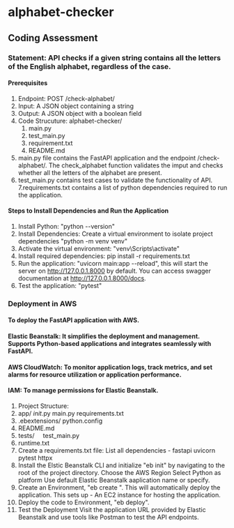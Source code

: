 # alphabet-checker
## Coding Assessment
### Statement: API checks if a given string contains all the letters of the English alphabet, regardless of the case.
#### Prerequisites
1. Endpoint: POST /check-alphabet/
2. Input: A JSON object containing a string
3. Output: A JSON object with a boolean field 
4. Code Strucuture:
alphabet-checker/
   1. main.py
   2. test_main.py
   3. requirement.txt
   4. README.md
5. main.py file contains the FastAPI application and the endpoint /check-alphabet/. The check_alphabet function validates the imput and checks whether all the letters of the alphabet are present. 
6. test_main.py contains test cases to validate the functionality of API. 
7.requirements.txt contains a list of python dependencies required to run the application.
 
#### Steps to Install Dependencies and Run the Application
1. Install Python: "python --version"
2. Install Dependencies: Create a virtual environment to isolate project dependencies "python -m venv venv"
3. Activate the virtual environment: "venv\Scripts\activate"
4. Install required dependencies: pip install -r requirements.txt
5. Run the application: "uvicorn main:app --reload", this will start the server on http://127.0.0.1.8000 by default. You can access swagger documentation at http://127.0.0.1.8000/docs.
6. Test the application: "pytest"
 
### Deployment in AWS
#### To deploy the FastAPI application with AWS.
#### Elastic Beanstalk: It simplifies the deployment and management. Supports Python-based applications and integrates seamlessly with FastAPI.
#### AWS CloudWatch: To monitor application logs, track metrics, and set alarms for resource utilization or application performance.
#### IAM: To manage permissions for Elastic Beanstalk. 
1. Project Structure:
 1. app/
     _init_.py
     main.py
     requirements.txt
 2. .ebextensions/
     python.config
 3. README.md
 4. tests/
    test_main.py
 5. runtime.txt
2. Create a requirements.txt file:
List all dependencies -
fastapi
uvicorn
pytest
httpx
3. Install the Elstic Beanstalk CLI and initialize "eb init" by navigating to the root of the project directory.
Choose the AWS Region
Select Python as platform
Use default Elastic Beanstalk aaplication name or specify.
4. Create an Environment, "eb create <environment-name>". This will automatically deploy the application.
This sets up -
An EC2 instance for hosting the application.
5. Deploy the code to Environment, "eb deploy". 
6. Test the Deployment
Visit the application URL provided by Elastic Beanstalk and use tools like Postman to test the API endpoints.
